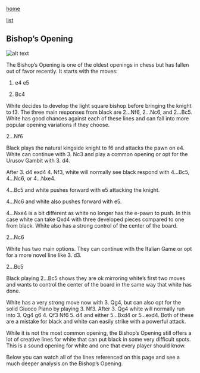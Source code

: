 [home](/zaliczeniowe1awww/)

[list](/zaliczeniowe1awww/list)

## Bishop’s Opening

![alt text](https://www.thechesswebsite.com/wp-content/uploads/2021/05/bishops-chess-opening.png "Bishop’s Opening")


The Bishop’s Opening is one of the oldest openings in chess but has fallen out of favor recently. It starts with the moves:

1. e4 e5

2. Bc4

White decides to develop the light square bishop before bringing the knight to f3. The three main responses from black are 2…Nf6, 2…Nc6, and 2…Bc5. White has good chances against each of these lines and can fall into more popular opening variations if they choose. 

2…Nf6

Black plays the natural kingside knight to f6 and attacks the pawn on e4. White can continue with 3. Nc3 and play a common opening or opt for the Urusov Gambit with 3. d4. 

After 3. d4 exd4 4. Nf3, white will normally see black respond with 4…Bc5, 4…Nc6, or 4…Nxe4. 

4…Bc5 and white pushes forward with e5 attacking the knight.

4…Nc6 and white also pushes forward with e5.

4…Nxe4 is a bit different as white no longer has the e-pawn to push. In this case white can take Qxd4 with three developed pieces compared to one from black. White also has a strong control of the center of the board. 

2…Nc6

White has two main options. They can continue with the Italian Game or opt for a more novel line like 3. d3. 

2…Bc5

Black playing 2…Bc5 shows they are ok mirroring white’s first two moves and wants to control the center of the board in the same way that white has done. 

White has a very strong move now with 3. Qg4, but can also opt for the solid Giuoco Piano by playing 3. Nf3. After 3. Qg4 white will normally run into 3. Qg4 g6 4. Qf3 Nf6 5. d4 and either 5…Bxd4 or 5…exd4. Both of these are a mistake for black and white can easily strike with a powerful attack. 



While it is not the most common opening, the Bishop’s Opening still offers a lot of creative lines for white that can put black in some very difficult spots. This is a sound opening for white and one that every player should know. 

Below you can watch all of the lines referenced on this page and see a much deeper analysis on the Bishop’s Opening.

